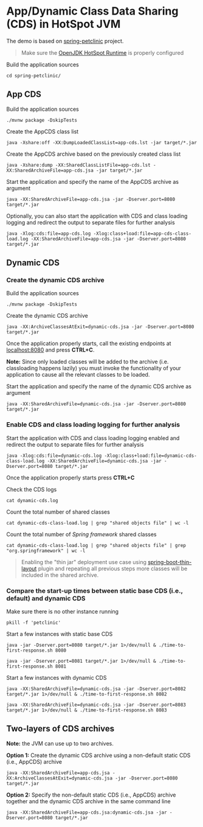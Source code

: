 # App/Dynamic Class Data Sharing (CDS) in HotSpot JVM

The demo is based on [spring-petclinic](https://github.com/spring-projects/spring-petclinic) project.

>Make sure the [OpenJDK HotSpot Runtime](https://jdk.java.net/17/) is properly configured

Build the application sources

```
cd spring-petclinic/
```

## App CDS

Build the application sources

```
./mvnw package -DskipTests
```

Create the AppCDS class list

```
java -Xshare:off -XX:DumpLoadedClassList=app-cds.lst -jar target/*.jar
```

Create the AppCDS archive based on the previously created class list

```
java -Xshare:dump -XX:SharedClassListFile=app-cds.lst -XX:SharedArchiveFile=app-cds.jsa -jar target/*.jar
```

Start the application and specify the name of the AppCDS archive as argument

```
java -XX:SharedArchiveFile=app-cds.jsa -jar -Dserver.port=8080 target/*.jar
```

Optionally, you can also start the application with CDS and class loading logging and redirect the output to separate files for further analysis

```
java -Xlog:cds:file=app-cds.log -Xlog:class+load:file=app-cds-class-load.log -XX:SharedArchiveFile=app-cds.jsa -jar -Dserver.port=8080 target/*.jar
```

## Dynamic CDS

### Create the dynamic CDS archive

Build the application sources

```
./mvnw package -DskipTests
```

Create the dynamic CDS archive

```
java -XX:ArchiveClassesAtExit=dynamic-cds.jsa -jar -Dserver.port=8080 target/*.jar
```

Once the application properly starts, call the existing endpoints at [localhost:8080](http://localhost:8080/) and press **CTRL+C**.

**Note:** Since only loaded classes will be added to the archive (i.e. classloading happens lazily) you must invoke the functionality of your application to cause all the relevant classes to be loaded.

Start the application and specify the name of the dynamic CDS archive as argument

```
java -XX:SharedArchiveFile=dynamic-cds.jsa -jar -Dserver.port=8080 target/*.jar
```

### Enable CDS and class loading logging for further analysis

Start the application with CDS and class loading logging enabled and redirect the output to separate files for further analysis

```
java -Xlog:cds:file=dynamic-cds.log -Xlog:class+load:file=dynamic-cds-class-load.log -XX:SharedArchiveFile=dynamic-cds.jsa -jar -Dserver.port=8080 target/*.jar
```

Once the application properly starts press **CTRL+C**

Check the CDS logs

```
cat dynamic-cds.log
```

Count the total number of shared classes

```
cat dynamic-cds-class-load.log | grep "shared objects file" | wc -l
```

Count the total number of *Spring framework* shared classes

```
cat dynamic-cds-class-load.log | grep "shared objects file" | grep "org.springframework" | wc -l
```

>Enabling the "thin jar" deployment use case using [spring-boot-thin-layout](https://github.com/spring-projects-experimental/spring-boot-thin-launcher) plugin and repeating all previous steps more classes will be included in the shared archive.

### Compare the start-up times between static base CDS (i.e., default) and dynamic CDS

Make sure there is no other instance running

```
pkill -f 'petclinic'
```

Start a few instances with static base CDS

```
java -jar -Dserver.port=8080 target/*.jar 1>/dev/null & ./time-to-first-response.sh 8080
```
```
java -jar -Dserver.port=8081 target/*.jar 1>/dev/null & ./time-to-first-response.sh 8081
```

Start a few instances with dynamic CDS

```
java -XX:SharedArchiveFile=dynamic-cds.jsa -jar -Dserver.port=8082 target/*.jar 1>/dev/null & ./time-to-first-response.sh 8082
```

```
java -XX:SharedArchiveFile=dynamic-cds.jsa -jar -Dserver.port=8083 target/*.jar 1>/dev/null & ./time-to-first-response.sh 8083
```

## Two-layers of CDS archives

**Note:** the JVM can use up to two archives.

**Option 1:** Create the dynamic CDS archive using a non-default static CDS (i.e., AppCDS) archive

```
java -XX:SharedArchiveFile=app-cds.jsa -XX:ArchiveClassesAtExit=dynamic-cds.jsa -jar -Dserver.port=8080 target/*.jar
```

**Option 2:** Specify the non-default static CDS (i.e., AppCDS) archive together and the dynamic CDS archive in the same command line

```
java -XX:SharedArchiveFile=app-cds.jsa:dynamic-cds.jsa -jar -Dserver.port=8080 target/*.jar
```